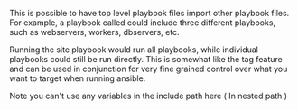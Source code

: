 This is possible to have top level playbook files import other playbook
files.  For example, a playbook called could include three
different playbooks, such as webservers, workers, dbservers, etc.

Running the site playbook would run all playbooks, while individual
playbooks could still be run directly.  This is somewhat like
the tag feature and can be used in conjunction for very fine grained
control over what you want to target when running ansible.


Note you can't use any variables in the include path here ( In nested path )
